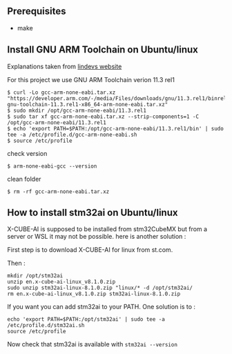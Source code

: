 ## Prerequisites 

- make


## Install GNU ARM Toolchain on Ubuntu/linux

Explanations taken from [lindevs website](https://lindevs.com/install-arm-gnu-toolchain-on-ubuntu)

For this project we use GNU ARM Toolchain verion 11.3 rel1
```
$ curl -Lo gcc-arm-none-eabi.tar.xz "https://developer.arm.com/-/media/Files/downloads/gnu/11.3.rel1/binrel/arm-gnu-toolchain-11.3.rel1-x86_64-arm-none-eabi.tar.xz"
$ sudo mkdir /opt/gcc-arm-none-eabi/11.3.rel1
$ sudo tar xf gcc-arm-none-eabi.tar.xz --strip-components=1 -C /opt/gcc-arm-none-eabi/11.3.rel1
$ echo 'export PATH=$PATH:/opt/gcc-arm-none-eabi/11.3.rel1/bin' | sudo tee -a /etc/profile.d/gcc-arm-none-eabi.sh
$ source /etc/profile
```

check version

``` 
$ arm-none-eabi-gcc --version
```

clean folder

``` 
$ rm -rf gcc-arm-none-eabi.tar.xz
```
## How to install stm32ai on Ubuntu/linux

X-CUBE-AI is supposed to be installed from stm32CubeMX but from a server or WSL it may not be possible. here is another solution :

First step is to download X-CUBE-AI for linux from st.com.

Then :
```shell
mkdir /opt/stm32ai
unzip en.x-cube-ai-linux_v8.1.0.zip
sudo unzip stm32ai-linux-8.1.0.zip "linux/* -d /opt/stm32ai/
rm en.x-cube-ai-linux_v8.1.0.zip stm32ai-linux-8.1.0.zip
```

If you want you can add stm32ai to your PATH. One solution is to :

```shell
echo 'export PATH=$PATH:/opt/stm32ai' | sudo tee -a /etc/profile.d/stm32ai.sh
source /etc/profile
```

Now check that stm32ai is available with `stm32ai --version`


